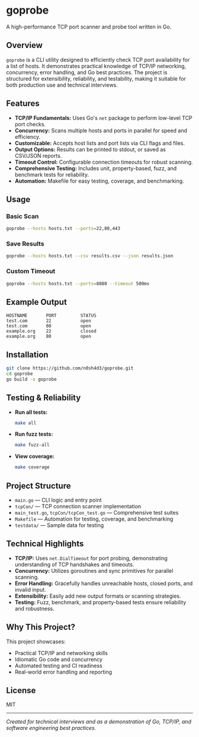 # goprobe

A high-performance TCP port scanner and probe tool written in Go.

## Overview

`goprobe` is a CLI utility designed to efficiently check TCP port availability for a list of hosts. It demonstrates practical knowledge of TCP/IP networking, concurrency, error handling, and Go best practices. The project is structured for extensibility, reliability, and testability, making it suitable for both production use and technical interviews.

## Features

-   **TCP/IP Fundamentals:** Uses Go's `net` package to perform low-level TCP port checks.
-   **Concurrency:** Scans multiple hosts and ports in parallel for speed and efficiency.
-   **Customizable:** Accepts host lists and port lists via CLI flags and files.
-   **Output Options:** Results can be printed to stdout, or saved as CSV/JSON reports.
-   **Timeout Control:** Configurable connection timeouts for robust scanning.
-   **Comprehensive Testing:** Includes unit, property-based, fuzz, and benchmark tests for reliability.
-   **Automation:** Makefile for easy testing, coverage, and benchmarking.

## Usage

### Basic Scan

```sh
goprobe --hosts hosts.txt --ports=22,80,443
```

### Save Results

```sh
goprobe --hosts hosts.txt --csv results.csv --json results.json
```

### Custom Timeout

```sh
goprobe --hosts hosts.txt --ports=8080 --timeout 500ms
```

## Example Output

```
HOSTNAME       PORT         STATUS
test.com       22           open
test.com       80           open
example.org    22           closed
example.org    80           open
```

## Installation

```sh
git clone https://github.com/n0sh4d3/goprobe.git
cd goprobe
go build -o goprobe
```

## Testing & Reliability

-   **Run all tests:**
    ```sh
    make all
    ```
-   **Run fuzz tests:**
    ```sh
    make fuzz-all
    ```
-   **View coverage:**
    ```sh
    make coverage
    ```

## Project Structure

-   `main.go` — CLI logic and entry point
-   `tcpCon/` — TCP connection scanner implementation
-   `main_test.go`, `tcpCon/tcpCon_test.go` — Comprehensive test suites
-   `Makefile` — Automation for testing, coverage, and benchmarking
-   `testdata/` — Sample data for testing

## Technical Highlights

-   **TCP/IP:** Uses `net.DialTimeout` for port probing, demonstrating understanding of TCP handshakes and timeouts.
-   **Concurrency:** Utilizes goroutines and sync primitives for parallel scanning.
-   **Error Handling:** Gracefully handles unreachable hosts, closed ports, and invalid input.
-   **Extensibility:** Easily add new output formats or scanning strategies.
-   **Testing:** Fuzz, benchmark, and property-based tests ensure reliability and robustness.

## Why This Project?

This project showcases:

-   Practical TCP/IP and networking skills
-   Idiomatic Go code and concurrency
-   Automated testing and CI readiness
-   Real-world error handling and reporting

## License

MIT

---

_Created for technical interviews and as a demonstration of Go, TCP/IP, and software engineering best practices._
